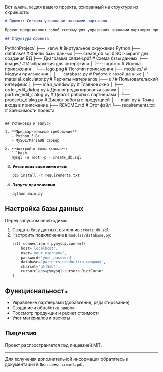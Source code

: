 Вот `README.md` для вашего проекта, основанный на структуре из скриншота:

```markdown
# Проект: Система управления заявками партнеров

Проект представляет собой систему для управления заявками партнеров производственной компании.

## Структура проекта

```
PythonProject/
├── .venv/                     # Виртуальное окружение Python
├── database/                  # Файлы базы данных
├── create_db.sql              # SQL-скрипт для создания БД
├── Диаграмма связей.pdf       # Схема базы данных
├── images/                    # Изображения для интерфейса
│   ├── logo.ico               # Иконка приложения
│   └── logo.png               # Логотип приложения
├── modules/                   # Модули приложения
│   ├── database.py            # Работа с базой данных
│   └── material_calculator.py # Расчеты материалов
├── ui/                        # Пользовательский интерфейс
│   ├── main_window.py         # Главное окно
│   ├── order_edit_dialog.py   # Диалог редактирования заявок
│   ├── partner_edit_dialog.py # Диалог работы с партнерами
│   └── products_dialog.py     # Диалог работы с продукцией
├── main.py                    # Точка входа в приложение
├── README.md                  # Этот файл
└── requirements.txt           # Зависимости проекта
```

## Установка и запуск

1. **Предварительные требования**:
   - Python 3.8+
   - MySQL/MariaDB сервер

2. **Настройка базы данных**:
   ```bash
   mysql -u root -p < create_db.sql
   ```

3. **Установка зависимостей**:
   ```bash
   pip install -r requirements.txt
   ```

4. **Запуск приложения**:
   ```bash
   python main.py
   ```

## Настройка базы данных

Перед запуском необходимо:
1. Создать базу данных, выполнив `create_db.sql`
2. Настроить подключение в `modules/database.py`:
   ```python
   self.connection = pymysql.connect(
       host='localhost',
       user='your_username',
       password='your_password',
       database='partners_production_company',
       charset='utf8mb4',
       cursorclass=pymysql.cursors.DictCursor
   )
   ```

## Функциональность

- Управление партнерами (добавление, редактирование)
- Создание и обработка заявок
- Просмотр продукции и расчет стоимости
- Учет материалов и расчеты

## Лицензия

Проект распространяется под лицензией MIT.

---

Для получения дополнительной информации обратитесь к документации в `Диаграмма связей.pdf`.
